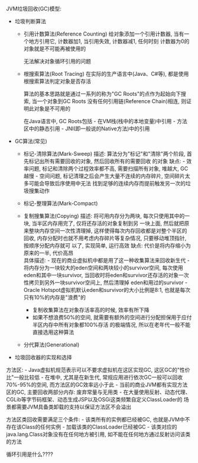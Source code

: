 
JVM垃圾回收(GC)模型:
  - 垃圾判断算法
      - 引用计数算法(Reference Counting)
          给对象添加一个引用计数器, 当有一个地方引用它, 计数器加1, 当引用失效, 计数器减1, 任何时刻
          计数器为0的对象就是不可能再被使用的
           
          无法解决对象循环引用的问题


      - 根搜索算法(Root Tracing)
          在实际的生产语言中(Java、C#等), 都是使用根搜索算法判定对象是否存活

          算法的基本思路就是通过一系列的称为"GC Roots"的点作为起始向下搜索, 当一个对象到GC Roots
          没有任何引用链(Reference Chain)相连, 则证明此对象是不可用的

          在Java语言中, GC Roots包括
              - 在VM栈(栈中的本地变量)中引用
              - 方法区中的静态引用
              - JNI(即一般说的Native方法)中的引用


  - GC算法(常见)
    - 标记-清除算法(Mark-Sweep) 
        描述: 算法分为"标记"和"清除"两个阶段, 首先标记出所有需要回收的对象, 然后回收所有的需要回收
              的对象
        缺点: 
          - 效率问题, 标记和清除两个过程效率都不高, 需要扫描所有对象, 堆越大, GC越慢
          - 空间问题, 标记清理之后会产生大量不连续的内存碎片, 空间碎片太多可能会导致后序使用中无法
            找到足够的连续内存而提前触发另一次的垃圾搜集动作      


    - 标记-整理算法(Mark-Compact)
    - 复制搜集算法(Copying)
        描述: 将可用内存分为两块, 每次只使用其中的一块, 当半区内存用完了, 仅将还存活的对象复制到另
              一块上面, 然后就把原来整块内存空间一次性清理掉, 这样使得每次内存回收都是对整个半区的
              回收, 内存分配时也就不用考虑内存碎片等复杂情况, 只要移动堆顶指针, 按顺序分配内存就可
              以了, 实现简单, 运行高效
        缺点: 代价是将内存缩小为原来的一半, 代价高昂    
        具体描述:
            - 现在的商业虚拟机中都是用了这一种收集算法来回收新生代
            - 将内存分为一块较大的eden空间和两块较小的survivor空间, 每次使用eden和其中一块survivor,
              当回收时将eden和survivor还存活的对象一次性拷贝到另外一块survivor空间上, 然后清理掉
              eden和用过的survivor
            - Oracle Hotspot虚拟机默认eden和survivor的大小比例是8:1, 也就是每次只有10%的内存是"浪费"的  
        - 复制收集算法在对象存活率高的时候, 效率有所下降
        - 如果不想浪费50%的空间, 就需要有额外的空间进行分配担保用于应付半区内存中所有对象都100%存活
          的极端情况, 所以在老年代一般不能直接选用这种算法        



    - 分代算法(Generational)

  - 垃圾回收器的实现和选择

  方法区:
    - Java虚拟机规范表示可以不要求虚拟机在这区实现GC, 这区GC的"性价比"一般比较低
    - 在堆中, 尤其是在新生代, 常规应用进行依次GC一般可以回收70%-95%的空间, 而方法区的GC效率远小于此
    - 当前的商业JVM都有实现方法区的GC, 主要回收两部分内存: 废弃常量与无用类
    - 在大量使用反射、动态代理、CGLib等字节码框架、动态生成JSP以及OSGi这类频繁自定义ClassLoader的
      场景都需要JVM具备类卸载的支持以保证方法区不会溢出

  方法区类回收需要满足三个条件:
    - 该类所有的实例都已经被GC, 也就是JVM中不存在该Class的任何实例 
    - 加载该类的ClassLoader已经被GC
    - 该类对应的java.lang.Class对象没有在任何地方被引用, 如不能在任何地方通过反射访问该类的方法



循环引用是什么????

















